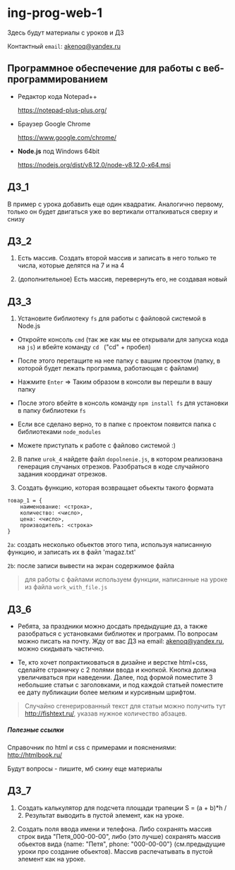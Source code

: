 # ing-prog-web-1

Здесь будут материалы с уроков и ДЗ

Контактный
`email`: akenoq@yandex.ru

## Программное обеспечение для работы с веб-программированием

* Редактор кода Notepad++

   https://notepad-plus-plus.org/
  
* Браузер Google Chrome

   https://www.google.com/chrome/
   
* **Node.js** под Windows 64bit
   
   https://nodejs.org/dist/v8.12.0/node-v8.12.0-x64.msi

## ДЗ_1

В пример с урока добавить еще один квадратик.
Аналогично первому, только он будет двигаться уже во вертикали отталкиваться сверху и снизу

## ДЗ_2

1. Есть массив. Создать второй массив и записать в него только те числа, которые делятся на 7 и на 4

2. (дополнительное) Есть массив, перевернуть его, не создавая новый

## ДЗ_3

1. Установите библиотеку `fs` для работы с файловой системой в Node.js

* Откройте консоль `cmd` (так же как мы ее открывали для запуска кода на `js`) и вбейте команду `cd ` ("cd" + пробел) 

* После этого перетащите на нее папку с вашим проектом (папку, в которой будет лежать программа, работающая с файлами)

* Нажмите `Enter` => Таким образом в консоли вы перешли в вашу папку

* После этого вбейте в консоль команду `npm install fs` для установки  в папку библиотеки `fs`

* Если все сделано верно, то в папке с проектом появится папка с библиотеками `node_modules`

* Можете приступать к работе с файлово системой :)


2. В папке `urok_4` найдете файл `dopolnenie.js`, в котором реализована генерация случаных отрезков.
Разобраться в коде случайного задания координат отрезков.

3. Создать функцию, которая возвращает обьекты такого формата

```
товар_1 = {
	наименование: <строка>,
	количество: <число>,
	цена: <число>,
	производитель: <строка>
}
```

`2a`: создать несколько обьектов этого типа, используя написанную функцию, и записать их в файл 'magaz.txt'

`2b`: после записи вывести на экран содержимое файла

> для работы с файлами используем функции, написанные на уроке из файла `work_with_file.js`

## ДЗ_6

* Ребята, за праздники можно досдать предыдущие дз, а также разобраться с установками библиотек и программ. По вопросам можно писать на почту. Жду от вас ДЗ на email: akenoq@yandex.ru, можно скидывать частично.

* Те, кто хочет попрактиковаться в дизайне и верстке html+css, сделайте страничку с 2 полями ввода и кнопкой.
Кнопка должна увеличиваться при наведении. Далее, под формой поместите 3 небольшие статьи с заголовками, и под каждой статьей поместите ее дату публикации более мелким и курсивным шрифтом.

> Случайно сгенерированный текст для статьи можно получить тут http://fishtext.ru/, указав нужное количество абзацев.

##### Полезные ссылки

Справочник по html и css с примерами и пояснениями: http://htmlbook.ru/

Будут вопросы - пишите, мб скину еще материалы

## ДЗ_7

1. Создать калькулятор для подсчета площади трапеции S = (a + b)*h / 2. Результат выводить в пустой элемент, как на уроке.

2. Создать поля ввода имени и телефона. Либо сохранять массив строк вида "Петя_000-00-00", либо (это лучше) сохранять массив обьектов вида {name: "Петя", phone: "000-00-00"} (см.предыдущие уроки про создание обьектов). Массив распечатывать в пустой элемент как на уроке.






